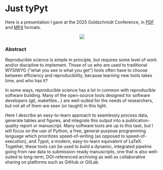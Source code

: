 # Just tyPyt

Here is a presentation I gave at the 2025 Goldschmidt Conference, in [PDF](/ramblings/typyt/tyPyt.pdf) and [MP4](/ramblings/typyt/tyPyt.mp4) formats.

<p align="center">
<img align="center" src="/ramblings/typyt/tyPyt.jpg">
</p>

### Abstract

Reproducible science is simple in principle, but requires some level of work and/or discipline to implement. Those of us who are used to traditional WYSIWYG (“what you see is what you get”) tools often have to choose between efficiency and reproducibility, because learning new tools takes time, and who has it?

In some ways, reproducible science has a lot in common with reproducible software building. Many of the open-source tools designed for software developers (git, makefiles...) are well-suited for the needs of researchers, but not all of them are seen (or taught) in this light.

Here I describe an easy-to-learn approach to seamlessly process data, generate tables and figures, and integrate this output into a publication-quality report or manuscript. Many software tools are up to this task, but I will focus on the use of Python, a free, general-purpose programming language which prioritizes speed-of-writing (as opposed to speed-of-execution), and Typst, a modern, easy-to-learn equivalent of LaTeX. Together, these tools can be used to build a dynamic, integrated pipeline going from raw data to submission-ready manuscripts, one that is also well-suited to long-term, DOI-referenced archiving as well as collaborative sharing on platforms such as GitHub or GitLab.

